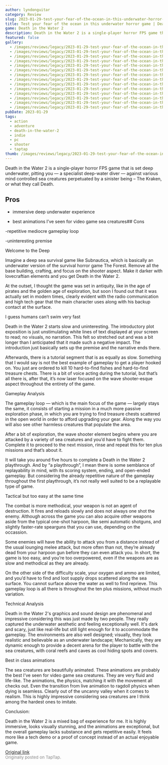 ```yaml
---
author: lyndonguitar
category: Review
slug: 2023-01-29-test-your-fear-of-the-ocean-in-this-underwater-horror-game-death-in-the-water-2-full-r
title: Test your fear of the ocean in this underwater horror game | Death in the Water 2 - Full Review
game: Death in the Water 2
description: Death in the Water 2 is a single-player horror FPS game that is set deep underwater, pitting you — a specialist deep-water diver — against various mind controlled sea creatures perpetuated by a sinister being – The Kraken, or what they call Death.
featured: false
gallery:
  - /images/reviews/legacy/2023-01-29-test-your-fear-of-the-ocean-in-this-underwater-horror-game--death-in-the-water-2---full-r-0.avif
  - /images/reviews/legacy/2023-01-29-test-your-fear-of-the-ocean-in-this-underwater-horror-game--death-in-the-water-2---full-r-1.avif
  - /images/reviews/legacy/2023-01-29-test-your-fear-of-the-ocean-in-this-underwater-horror-game--death-in-the-water-2---full-r-2.avif
  - /images/reviews/legacy/2023-01-29-test-your-fear-of-the-ocean-in-this-underwater-horror-game--death-in-the-water-2---full-r-3.avif
  - /images/reviews/legacy/2023-01-29-test-your-fear-of-the-ocean-in-this-underwater-horror-game--death-in-the-water-2---full-r-4.avif
  - /images/reviews/legacy/2023-01-29-test-your-fear-of-the-ocean-in-this-underwater-horror-game--death-in-the-water-2---full-r-5.avif
  - /images/reviews/legacy/2023-01-29-test-your-fear-of-the-ocean-in-this-underwater-horror-game--death-in-the-water-2---full-r-6.avif
  - /images/reviews/legacy/2023-01-29-test-your-fear-of-the-ocean-in-this-underwater-horror-game--death-in-the-water-2---full-r-7.avif
  - /images/reviews/legacy/2023-01-29-test-your-fear-of-the-ocean-in-this-underwater-horror-game--death-in-the-water-2---full-r-8.avif
  - /images/reviews/legacy/2023-01-29-test-your-fear-of-the-ocean-in-this-underwater-horror-game--death-in-the-water-2---full-r-9.avif
  - /images/reviews/legacy/2023-01-29-test-your-fear-of-the-ocean-in-this-underwater-horror-game--death-in-the-water-2---full-r-10.avif
  - /images/reviews/legacy/2023-01-29-test-your-fear-of-the-ocean-in-this-underwater-horror-game--death-in-the-water-2---full-r-11.avif
  - /images/reviews/legacy/2023-01-29-test-your-fear-of-the-ocean-in-this-underwater-horror-game--death-in-the-water-2---full-r-12.avif
  - /images/reviews/legacy/2023-01-29-test-your-fear-of-the-ocean-in-this-underwater-horror-game--death-in-the-water-2---full-r-13.avif
pubDate: 2023-01-29
tags:
  - action
  - adventure
  - death-in-the-water-2
  - indie
  - pc
  - shooter
  - taptap
thumb: /images/reviews/legacy/2023-01-29-test-your-fear-of-the-ocean-in-this-underwater-horror-game--death-in-the-water-2---full-r-0.avif
---
```


Death in the Water 2 is a single-player horror FPS game that is set deep underwater, pitting you — a specialist deep-water diver — against various mind controlled sea creatures perpetuated by a sinister being – The Kraken, or what they call Death.




## Pros



- immersive deep underwater experience


- best animations I’ve seen for video game sea creatures## Cons


-repetitive mediocre gameplay loop

-uninteresting premise

Welcome to the Deep

Imagine a deep sea survival game like Subnautica, which is basically an underwater version of the survival horror game The Forest. Remove all the base building, crafting, and focus on the shooter aspect. Make it darker with lovecraftian elements and you get Death in the Water 2.

At the outset, I thought the game was set in antiquity, like in the age of pirates and the golden age of exploration, but soon I found out that it was actually set in modern times, clearly evident with the radio communication and high tech gear that the main character uses along with his backup contact at the surface.

I guess humans can’t swim very fast

Death in the Water 2 starts slow and uninteresting. The introductory plot exposition is just unstimulating white lines of text displayed at your screen to read; no visuals, no narration. This  felt so stretched out and was a bit longer than I anticipated that it made such a negative impact. The introduction just basically sets up the premise and the narrative ends there.

Afterwards, there is a tutorial segment that is as equally as slow. Something that I would say is not the best example of gameplay to get a player hooked on. You just are ordered to kill 10 hard-to-find fishes and hard-to-find treasure chests. There is a bit of voice acting during the tutorial, but that’s all there is, after that, it’s now laser focused on the wave shooter-esque aspect throughout the entirety of the game.

Gameplay Analysis

The gameplay loop — which is the main focus of the game — largely stays the same, it consists of starting a mission in a much more passive exploration phase, in which you are trying to find treasure chests scattered in the open world in order to afford upgrading your gear. Along the way you will also see other harmless creatures that populate the area.

After a bit of exploration, the wave shooter element begins where you are attacked by a variety of sea creatures and you’d have to fight them. Complete it to proceed to the next mission, rinse and repeat this for ten plus missions and that’s about it.

It will take you around five hours to complete a Death in the Water 2 playthrough. And by “a playthrough”, I mean there is some semblance of replayability in mind, with its scoring system, ending, and open-ended gameplay. But considering the already repetitive nature of the gameplay throughout the first playthrough, it’s not really well suited to be a replayable type of game.

Tactical but too easy at the same time

The combat is more methodical, your weapon is not an agent of destruction. It fires and reloads slowly and does not always one shot the enemy. Although across the game you can also acquire other weapons aside from the typical one-shot harpoon, like semi automatic shotguns, and slightly faster-rate spearguns that you can use, depending on the occassion.

Some enemies will have the ability to attack you from a distance instead of the usual lounging melee attack, but more often than not, they’re already dead from your harpoon gun before they can even attack you. In short, the game is too easy, and you’re too overpowered, even if the weapons are as slow and methodical as they are already.

On the other side of the difficulty scale, your oxygen and ammo are limited, and you’d have to find and loot supply drops scattered along the sea surface. You cannot surface above the water as well to find reprieve. This gameplay loop is all there is throughout the ten plus missions, without much variation.

Technical Analysis

Death in the Water 2's graphics and sound design are phenomenal and impressive considering this was just made by two people. They really captured the underwater aesthetic and feeling exceptionally well. It's dark and scary, just like real-life but still light enough for it to accommodate the gameplay. The environments are also well designed; visually, they look realistic and believable as an underwater landscape; Mechanically, they are dynamic enough to provide a decent arena for the player to battle with the sea creatures, with coral reefs and caves as cool hiding spots and covers.

Best in class animations

The sea creatures are beautifully animated. These animations are probably the best I’ve seen for video game sea creatures. They are very fluid and life-like. The animations, the physics, matching it with the movement all checks out. Even the transition from live animation to ragdoll physics when dying is seamless. Clearly out of the uncanny valley when it comes to realism.  This is highly impressive considering sea creatures are I think among the hardest ones to imitate.

Conclusion:

Death in the Water 2 is a mixed bag of experience for me. It is highly immersive, looks visually stunning, and the animations are exceptional, but the overall gameplay lacks substance and gets repetitive easily. It feels more like a tech demo or a proof of concept instead of an actual enjoyable game.

[Original link](https://www.taptap.io/post/4377787)<br><span style="font-size: 0.95em; color: #888;">Originally posted on TapTap.</span>